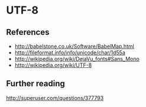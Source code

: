 UTF-8
=====

References
----------

- http://babelstone.co.uk/Software/BabelMap.html
- http://fileformat.info/info/unicode/char/1d55a
- http://wikipedia.org/wiki/DejaVu_fonts#Sans_Mono
- http://wikipedia.org/wiki/UTF-8

Further reading
---------------

http://superuser.com/questions/377793
